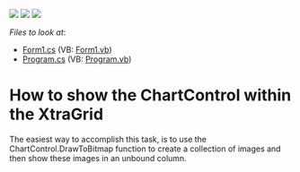 <!-- default badges list -->
![](https://img.shields.io/endpoint?url=https://codecentral.devexpress.com/api/v1/VersionRange/128631879/13.1.4%2B)
[![](https://img.shields.io/badge/Open_in_DevExpress_Support_Center-FF7200?style=flat-square&logo=DevExpress&logoColor=white)](https://supportcenter.devexpress.com/ticket/details/E1236)
[![](https://img.shields.io/badge/📖_How_to_use_DevExpress_Examples-e9f6fc?style=flat-square)](https://docs.devexpress.com/GeneralInformation/403183)
<!-- default badges end -->
<!-- default file list -->
*Files to look at*:

* [Form1.cs](./CS/S131084/Form1.cs) (VB: [Form1.vb](./VB/S131084/Form1.vb))
* [Program.cs](./CS/S131084/Program.cs) (VB: [Program.vb](./VB/S131084/Program.vb))
<!-- default file list end -->
# How to show the ChartControl within the XtraGrid


<p>The easiest way to accomplish this task, is to use the ChartControl.DrawToBitmap function to create a collection of images and then show these images in an unbound column.</p>

<br/>


